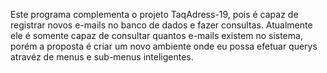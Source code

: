  Este programa complementa o projeto TaqAdress-19, pois é capaz de registrar novos e-mails no banco de dados e fazer consultas. 
 Atualmente ele é somente capaz de consultar quantos e-mails existem no sistema, porém a proposta é criar um novo ambiente onde eu possa efetuar querys atravéz de menus e sub-menus inteligentes.